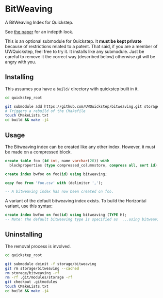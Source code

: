 # BitWeaving
A BitWeaving Index for Quickstep.

See [the paper](http://pages.cs.wisc.edu/~jignesh/publ/BitWeaving.pdf) for an indepth look.

This is an optional submodule for Quickstep. It **must be kept private** because of restrictions related to a patent. That said, if you are a member of UWQuickstep, feel free to try it. It installs like any submodule. Just be careful to remove it the correct way (described below) otherwise git will be angry with you.

## Installing
This assumes you have a `build/` directory with quickstep built in it.
```bash
cd quickstep_root

git submodule add https://github.com/UWQuickstep/bitweaving.git storage/bitweaving
# Triggers a rebuild of the CMakefile
touch CMakeLists.txt
cd build && make -j4
```
## Usage
The Bitweaving index can be created like any other index. However, it must be made on a compressed block.
``` SQL
create table foo (id int, name varchar(20)) with
  blockproperties (type compressed_columnstore, compress all, sort id);

create index bwfoo on foo(id) using bitweaving;

copy foo from 'foo.csv' with (delimiter ',');

-- A bitweaving index has now been created on foo.

```

A variant of the default bitweaving index exists. To build the Horizontal variant, use this syntax:

``` SQL
create index bwfoo on foo(id) using bitweaving (TYPE H);
-- Note: the default bitweaving type is specified as  ...using bitweaving (TYPE V);
```

## Uninstalling
The removal process is involved.
``` bash
cd quickstep_root

git submodule deinit -f storage/bitweaving
git rm storage/bitweaving --cached
rm storage/bitweaving -rf
rm -rf .git/modules/storage -rf
git checkout .gitmodules
touch CMakeLists.txt
cd build && make -j4

```
